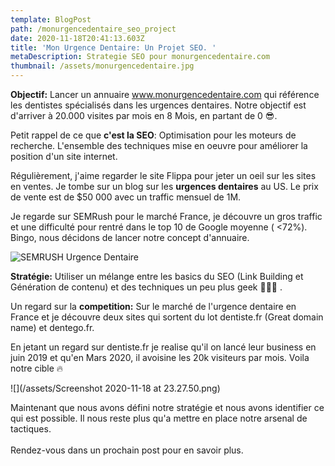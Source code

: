 ```yaml
---
template: BlogPost
path: /monurgencedentaire_seo_project
date: 2020-11-18T20:41:13.603Z
title: 'Mon Urgence Dentaire: Un Projet SEO. '
metaDescription: Strategie SEO pour monurgencedentaire.com
thumbnail: /assets/monurgencedentaire.jpg
---
```

**Objectif:** Lancer un annuaire www.monurgencedentaire.com qui référence les dentistes spécialisés dans les urgences dentaires. Notre objectif est d'arriver à 20.000 visites par mois en 8 Mois, en partant de 0 😎.

Petit rappel de ce que **c'est la SEO**: Optimisation pour les moteurs de recherche. L'ensemble des techniques mise en oeuvre pour améliorer la position d'un site internet. 

Régulièrement, j'aime regarder le site Flippa pour jeter un oeil sur les sites en ventes.  Je tombe sur un blog sur les **urgences dentaires** au US. Le prix de vente est de $50 000 avec un traffic mensuel de 1M. 

Je regarde sur SEMRush pour le marché France, je découvre un gros traffic et une difficulté pour rentré dans le top 10 de Google moyenne ( <72%). Bingo, nous décidons de lancer notre concept d'annuaire. 

![SEMRUSH Urgence Dentaire](/assets/semrush1.png "SEMRUSH Urgence Dentaire")

**Stratégie:** Utiliser un mélange entre les basics du SEO (Link Building et Génération de contenu) et des techniques un peu plus geek 👨🏽‍💻 . 

Un regard sur la **competition:** Sur le marché de l'urgence dentaire en France et je découvre deux sites qui sortent du lot dentiste.fr (Great domain name) et dentego.fr. 

En jetant un regard sur dentiste.fr je realise qu'il on lancé leur business en juin 2019 et qu'en Mars 2020, il avoisine les 20k visiteurs par mois. Voila notre cible 🔥

![](/assets/Screenshot 2020-11-18 at 23.27.50.png)

Maintenant que nous avons défini notre stratégie et nous avons identifier ce qui est possible. Il nous reste plus qu'a mettre en place notre arsenal de tactiques. \
\
Rendez-vous dans un prochain post pour en savoir plus.
